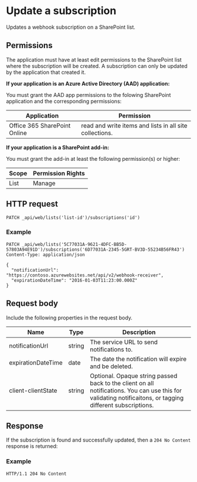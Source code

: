 # Update a subscription

Updates a webhook subscription on a SharePoint list.

## Permissions

The application must have at least edit permissions to the SharePoint list where the subscription will be created. A subscription can only be updated by the application that created it. 

**If your application is an Azure Active Directory (AAD) application:**

You must grant the AAD app permissions to the folowing SharePoint application and the corresponding permissions:

Application | Permission 
------------|------------
Office 365 SharePoint Online|read and write items and lists in all site collections.

**If your application is a SharePoint add-in:**

You must grant the add-in at least the following permission(s) or higher:

Scope | Permission Rights 
------|------------
List|Manage

## HTTP request

```
PATCH _api/web/lists('list-id')/subscriptions('id')
```

### Example

```http
PATCH _api/web/lists('5C77031A-9621-4DFC-BB5D-57803A94E91D')/subscriptions('6D77031A-2345-5GRT-BV3D-55234B56FR43')
Content-Type: application/json

{
  "notificationUrl": "https://contoso.azurewebsites.net/api/v2/webhook-receiver",
  "expirationDateTime": "2016-01-03T11:23:00.000Z"
}
```

## Request body
Include the following properties in the request body.

Name | Type | Description 
-----|------|------------
notificationUrl|string|The service URL to send notifications to.
expirationDateTime|date|The date the notification will expire and be deleted.
client-clientState|string|Optional. Opaque string passed back to the client on all notifications. You can use this for validating notificaitons, or tagging different subscriptions.


## Response

If the subscription is found and successfully updated, then a `204 No Content` response is returned:

### Example

```http
HTTP/1.1 204 No Content
```
